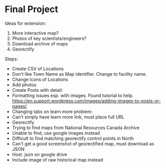 # Final Project

Ideas for extension:
1. More interactive map?
2. Photos of key scientists/engineers?
3. Download archive of maps
4. Georectify

Steps:
- Create CSV of Locations
- Don't like Town Name as Map identifier. Change to facility name.
- Change Icons of Locations
- Add photos
- Create Posts with detail:
- Formatting issues esp. with images. Found tutorial to help. https://en.support.wordpress.com/images/adding-images-to-posts-or-pages/
- Changing tabs on learn more problem:
- Can't simply have learn more link, must place full URL
- Georectify
- Trying to find maps from National Resources Canada Archive
- Unable to find, use google images instead
- Difficult to find matching georectify control points in North
- Can't get a good screenshot of georectified map, must download as JSON
- Host .json on google drive
- Include image of raw historical map instead
